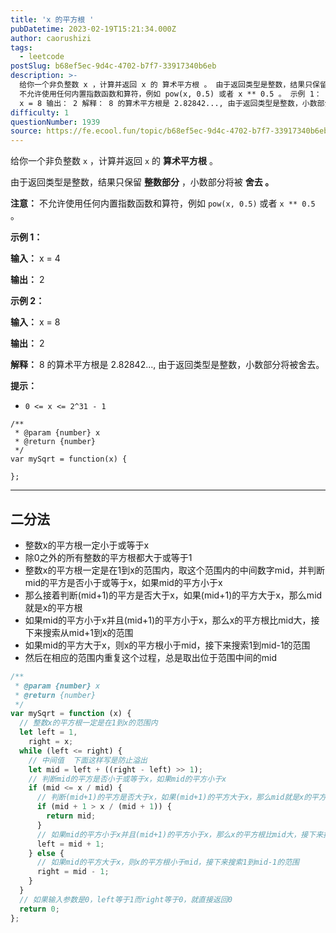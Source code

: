 ```yaml
---
title: 'x 的平方根 '
pubDatetime: 2023-02-19T15:21:34.000Z
author: caorushizi
tags:
  - leetcode
postSlug: b68ef5ec-9d4c-4702-b7f7-33917340b6eb
description: >-
  给你一个非负整数 x ，计算并返回 x 的 算术平方根 。 由于返回类型是整数，结果只保留 整数部分 ，小数部分将被 舍去 。 注意：
  不允许使用任何内置指数函数和算符，例如 pow(x, 0.5) 或者 x ** 0.5 。 示例 1： 输入： x = 4 输出： 2 示例 2： 输入：
  x = 8 输出： 2 解释： 8 的算术平方根是 2.82842..., 由于返回类型是整数，小数部分将被
difficulty: 1
questionNumber: 1939
source: https://fe.ecool.fun/topic/b68ef5ec-9d4c-4702-b7f7-33917340b6eb
---
```


给你一个非负整数 `x` ，计算并返回 `x` 的 **算术平方根** 。

由于返回类型是整数，结果只保留 **整数部分** ，小数部分将被 **舍去 。**

**注意：** 不允许使用任何内置指数函数和算符，例如 `pow(x, 0.5)` 或者 `x ** 0.5` 。

**示例 1：**


**输入：** x = 4

**输出：** 2

**示例 2：**


**输入：** x = 8

**输出：** 2

**解释：** 8 的算术平方根是 2.82842..., 由于返回类型是整数，小数部分将被舍去。

**提示：**

* `0 <= x <= 2^31 - 1`

```
/**
 * @param {number} x
 * @return {number}
 */
var mySqrt = function(x) {

};
```

---

## 二分法

* 整数x的平方根一定小于或等于x
* 除0之外的所有整数的平方根都大于或等于1
* 整数x的平方根一定是在1到x的范围内，取这个范围内的中间数字mid，并判断mid的平方是否小于或等于x，如果mid的平方小于x
* 那么接着判断(mid+1)的平方是否大于x，如果(mid+1)的平方大于x，那么mid就是x的平方根
* 如果mid的平方小于x并且(mid+1)的平方小于x，那么x的平方根比mid大，接下来搜索从mid+1到x的范围
* 如果mid的平方大于x，则x的平方根小于mid，接下来搜索1到mid-1的范围
* 然后在相应的范围内重复这个过程，总是取出位于范围中间的mid


```js
/**
 * @param {number} x
 * @return {number}
 */
var mySqrt = function (x) {
  // 整数x的平方根一定是在1到x的范围内
  let left = 1,
    right = x;
  while (left <= right) {
    // 中间值  下面这样写是防止溢出
    let mid = left + ((right - left) >> 1);
    // 判断mid的平方是否小于或等于x，如果mid的平方小于x
    if (mid <= x / mid) {
      // 判断(mid+1)的平方是否大于x，如果(mid+1)的平方大于x，那么mid就是x的平方根
      if (mid + 1 > x / (mid + 1)) {
        return mid;
      }
      // 如果mid的平方小于x并且(mid+1)的平方小于x，那么x的平方根比mid大，接下来搜索从mid+1到x的范围
      left = mid + 1;
    } else {
      // 如果mid的平方大于x，则x的平方根小于mid，接下来搜索1到mid-1的范围
      right = mid - 1;
    }
  }
  // 如果输入参数是0，left等于1而right等于0，就直接返回0
  return 0;
};
```


